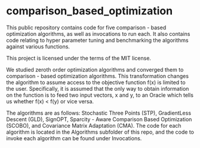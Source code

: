 # comparison_based_optimization
This public repository contains code for five comparison - based optimization algorithms, as well as invocations to run each. It also contains code relating to hyper parameter tuning and benchmarking the algorithms against various functions.

This project is licensed under the terms of the MIT license.

We studied zeroth order optimization algorithms and converged them to comparison - based optimization algorithms. This transformation changes the algorithm to assume access to the objective function f(x) is limited to the user. Specifically, it is assumed that the only way to obtain information on the function is to feed two input vectors, x and y, to an Oracle which tells us whether f(x) < f(y) or vice versa.

The algorithms are as follows: Stochastic Three Points (STP), GradientLess Descent (GLD), SignOPT, Sparcity - Aware Comparison Based Optimization (SCOBO), and Covariance Matrix Adaptation (CMA). The code for each algorithm is located in the Algorithms subfolder of this repo, and the code to invoke each algorithm can be found under Invocations. 
